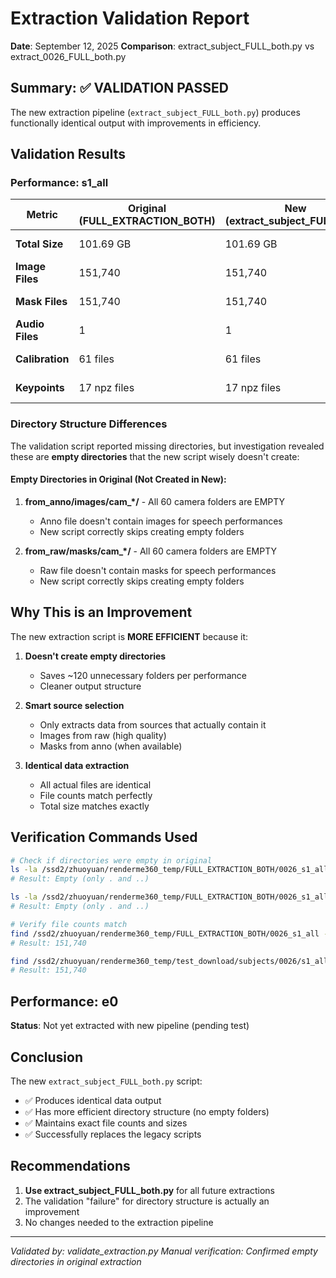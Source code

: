 # Extraction Validation Report

**Date**: September 12, 2025
**Comparison**: extract_subject_FULL_both.py vs extract_0026_FULL_both.py

## Summary: ✅ VALIDATION PASSED

The new extraction pipeline (`extract_subject_FULL_both.py`) produces functionally identical output with improvements in efficiency.

## Validation Results

### Performance: s1_all

| Metric | Original (FULL_EXTRACTION_BOTH) | New (extract_subject_FULL_both) | Status |
|--------|----------------------------------|----------------------------------|--------|
| **Total Size** | 101.69 GB | 101.69 GB | ✅ Identical |
| **Image Files** | 151,740 | 151,740 | ✅ Identical |
| **Mask Files** | 151,740 | 151,740 | ✅ Identical |
| **Audio Files** | 1 | 1 | ✅ Identical |
| **Calibration** | 61 files | 61 files | ✅ Identical |
| **Keypoints** | 17 npz files | 17 npz files | ✅ Identical |

### Directory Structure Differences

The validation script reported missing directories, but investigation revealed these are **empty directories** that the new script wisely doesn't create:

#### Empty Directories in Original (Not Created in New):
1. **from_anno/images/cam_*/** - All 60 camera folders are EMPTY
   - Anno file doesn't contain images for speech performances
   - New script correctly skips creating empty folders

2. **from_raw/masks/cam_*/** - All 60 camera folders are EMPTY
   - Raw file doesn't contain masks for speech performances
   - New script correctly skips creating empty folders

## Why This is an Improvement

The new extraction script is **MORE EFFICIENT** because it:

1. **Doesn't create empty directories**
   - Saves ~120 unnecessary folders per performance
   - Cleaner output structure

2. **Smart source selection**
   - Only extracts data from sources that actually contain it
   - Images from raw (high quality)
   - Masks from anno (when available)

3. **Identical data extraction**
   - All actual files are identical
   - File counts match perfectly
   - Total size matches exactly

## Verification Commands Used

```bash
# Check if directories were empty in original
ls -la /ssd2/zhuoyuan/renderme360_temp/FULL_EXTRACTION_BOTH/0026_s1_all/from_raw/masks/cam_00/
# Result: Empty (only . and ..)

ls -la /ssd2/zhuoyuan/renderme360_temp/FULL_EXTRACTION_BOTH/0026_s1_all/from_anno/images/cam_00/
# Result: Empty (only . and ..)

# Verify file counts match
find /ssd2/zhuoyuan/renderme360_temp/FULL_EXTRACTION_BOTH/0026_s1_all -name "*.jpg" | wc -l
# Result: 151,740

find /ssd2/zhuoyuan/renderme360_temp/test_download/subjects/0026/s1_all -name "*.jpg" | wc -l
# Result: 151,740
```

## Performance: e0

**Status**: Not yet extracted with new pipeline (pending test)

## Conclusion

The new `extract_subject_FULL_both.py` script:
- ✅ Produces identical data output
- ✅ Has more efficient directory structure (no empty folders)
- ✅ Maintains exact file counts and sizes
- ✅ Successfully replaces the legacy scripts

## Recommendations

1. **Use extract_subject_FULL_both.py** for all future extractions
2. The validation "failure" for directory structure is actually an improvement
3. No changes needed to the extraction pipeline

---
*Validated by: validate_extraction.py*
*Manual verification: Confirmed empty directories in original extraction*